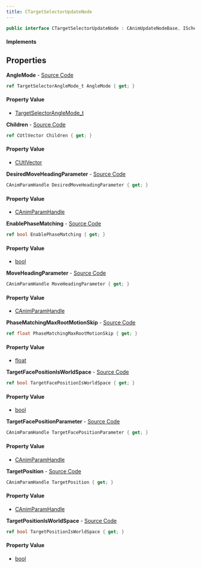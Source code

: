 ```yaml
---
title: CTargetSelectorUpdateNode
---
```


```csharp
public interface CTargetSelectorUpdateNode : CAnimUpdateNodeBase, ISchemaClass<CAnimUpdateNodeBase>, ISchemaClass<CTargetSelectorUpdateNode>, ISchemaField, ISchemaClass, INativeHandle
```

#### Implements

## Properties

**AngleMode** - [Source Code](https://github.com/swiftly-solution/swiftlys2/blob/master/managed/src/SwiftlyS2.Generated/Schemas/Interfaces/CTargetSelectorUpdateNode.cs#L16)

```csharp
ref TargetSelectorAngleMode_t AngleMode { get; }
```

#### Property Value

- [TargetSelectorAngleMode_t](/docs/api/shared/schemadefinitions/targetselectoranglemode_t)

**Children** - [Source Code](https://github.com/swiftly-solution/swiftlys2/blob/master/managed/src/SwiftlyS2.Generated/Schemas/Interfaces/CTargetSelectorUpdateNode.cs#L19)

```csharp
ref CUtlVector Children { get; }
```

#### Property Value

- [CUtlVector](/docs/api/shared/natives/cutlvector)

**DesiredMoveHeadingParameter** - [Source Code](https://github.com/swiftly-solution/swiftlys2/blob/master/managed/src/SwiftlyS2.Generated/Schemas/Interfaces/CTargetSelectorUpdateNode.cs#L27)

```csharp
CAnimParamHandle DesiredMoveHeadingParameter { get; }
```

#### Property Value

- [CAnimParamHandle](/docs/api/shared/schemadefinitions/canimparamhandle)

**EnablePhaseMatching** - [Source Code](https://github.com/swiftly-solution/swiftlys2/blob/master/managed/src/SwiftlyS2.Generated/Schemas/Interfaces/CTargetSelectorUpdateNode.cs#L33)

```csharp
ref bool EnablePhaseMatching { get; }
```

#### Property Value

- [bool](https://learn.microsoft.com/dotnet/api/system.boolean)

**MoveHeadingParameter** - [Source Code](https://github.com/swiftly-solution/swiftlys2/blob/master/managed/src/SwiftlyS2.Generated/Schemas/Interfaces/CTargetSelectorUpdateNode.cs#L25)

```csharp
CAnimParamHandle MoveHeadingParameter { get; }
```

#### Property Value

- [CAnimParamHandle](/docs/api/shared/schemadefinitions/canimparamhandle)

**PhaseMatchingMaxRootMotionSkip** - [Source Code](https://github.com/swiftly-solution/swiftlys2/blob/master/managed/src/SwiftlyS2.Generated/Schemas/Interfaces/CTargetSelectorUpdateNode.cs#L35)

```csharp
ref float PhaseMatchingMaxRootMotionSkip { get; }
```

#### Property Value

- [float](https://learn.microsoft.com/dotnet/api/system.single)

**TargetFacePositionIsWorldSpace** - [Source Code](https://github.com/swiftly-solution/swiftlys2/blob/master/managed/src/SwiftlyS2.Generated/Schemas/Interfaces/CTargetSelectorUpdateNode.cs#L31)

```csharp
ref bool TargetFacePositionIsWorldSpace { get; }
```

#### Property Value

- [bool](https://learn.microsoft.com/dotnet/api/system.boolean)

**TargetFacePositionParameter** - [Source Code](https://github.com/swiftly-solution/swiftlys2/blob/master/managed/src/SwiftlyS2.Generated/Schemas/Interfaces/CTargetSelectorUpdateNode.cs#L23)

```csharp
CAnimParamHandle TargetFacePositionParameter { get; }
```

#### Property Value

- [CAnimParamHandle](/docs/api/shared/schemadefinitions/canimparamhandle)

**TargetPosition** - [Source Code](https://github.com/swiftly-solution/swiftlys2/blob/master/managed/src/SwiftlyS2.Generated/Schemas/Interfaces/CTargetSelectorUpdateNode.cs#L21)

```csharp
CAnimParamHandle TargetPosition { get; }
```

#### Property Value

- [CAnimParamHandle](/docs/api/shared/schemadefinitions/canimparamhandle)

**TargetPositionIsWorldSpace** - [Source Code](https://github.com/swiftly-solution/swiftlys2/blob/master/managed/src/SwiftlyS2.Generated/Schemas/Interfaces/CTargetSelectorUpdateNode.cs#L29)

```csharp
ref bool TargetPositionIsWorldSpace { get; }
```

#### Property Value

- [bool](https://learn.microsoft.com/dotnet/api/system.boolean)

